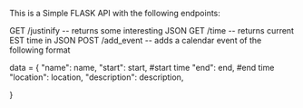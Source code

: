This is a Simple FLASK API with the following endpoints:


GET /justinify -- returns some interesting JSON
GET /time -- returns current EST time in JSON
POST /add_event -- adds a calendar event of the following format

data = {
	"name": name,
	"start": start,  #start time
	"end": end,	 #end time
	"location": location,
	"description": description,

}

